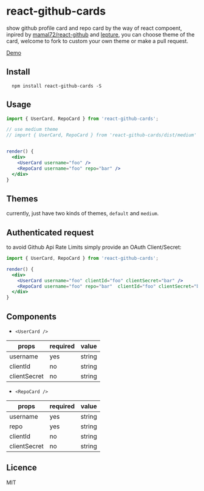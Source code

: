 # react-github-cards
  show github profile card and repo card by the way of react compoent, inpired by [mamal72/react-github](https://github.com/mamal72/react-github) and [lepture](https://github.com/lepture/github-cards), you can choose theme of the card,  welcome to fork to custom your own theme or make a pull request.

[Demo](http://jkvim.github.io/react-github-cards)

## Install
      npm install react-github-cards -S  
  
## Usage
```jsx
import { UserCard, RepoCard } from 'react-github-cards';

// use medium theme
// import { UserCard, RepoCard } from 'react-github-cards/dist/medium'


render() {
  <div>
    <UserCard username="foo" />
    <RepoCard username="foo" repo="bar" />
  </div>
}
```

## Themes
  currently, just have two kinds of themes, `default` and `medium`. 

## Authenticated request

to avoid Github Api Rate Limits simply provide an OAuth Client/Secret:

```jsx
import { UserCard, RepoCard } from 'react-github-cards';

render() {
  <div>
    <UserCard username="foo" clientId="foo" clientSecret="bar" />
    <RepoCard username="foo" repo="bar"  clientId="foo" clientSecret="bar"/>
  </div>
}
```

## Components
- `<UserCard />`

|props   | required| value |
|--------|---------|-------|
|username| yes     | string|
|clientId| no     | string|
|clientSecret| no     | string|

- `<RepoCard />`

|props   | required| value |
|--------|---------|-------|
|username| yes     | string|
|repo    | yes     | string|
|clientId| no     | string|
|clientSecret| no     | string|


## Licence
 MIT
